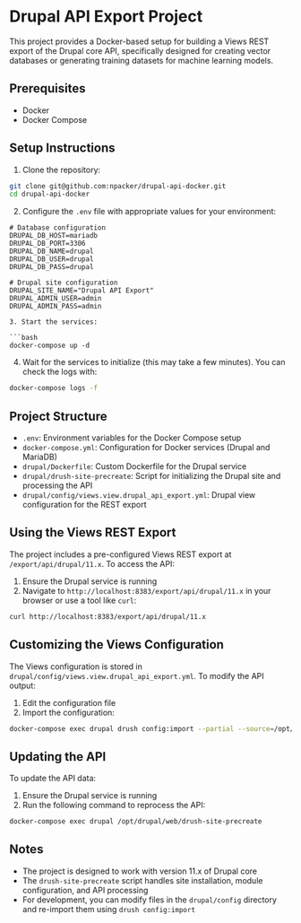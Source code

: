 # Drupal API Export Project

This project provides a Docker-based setup for building a Views REST export of the Drupal core API, specifically designed for creating vector databases or generating training datasets for machine learning models.

## Prerequisites

- Docker
- Docker Compose

## Setup Instructions

1. Clone the repository:

```bash
git clone git@github.com:npacker/drupal-api-docker.git
cd drupal-api-docker
```

2. Configure the `.env` file with appropriate values for your environment:

```env
# Database configuration
DRUPAL_DB_HOST=mariadb
DRUPAL_DB_PORT=3306
DRUPAL_DB_NAME=drupal
DRUPAL_DB_USER=drupal
DRUPAL_DB_PASS=drupal

# Drupal site configuration
DRUPAL_SITE_NAME="Drupal API Export"
DRUPAL_ADMIN_USER=admin
DRUPAL_ADMIN_PASS=admin

3. Start the services:

```bash
docker-compose up -d
```

4. Wait for the services to initialize (this may take a few minutes). You can check the logs with:

```bash
docker-compose logs -f
```

## Project Structure

- `.env`: Environment variables for the Docker Compose setup
- `docker-compose.yml`: Configuration for Docker services (Drupal and MariaDB)
- `drupal/Dockerfile`: Custom Dockerfile for the Drupal service
- `drupal/drush-site-precreate`: Script for initializing the Drupal site and processing the API
- `drupal/config/views.view.drupal_api_export.yml`: Drupal view configuration for the REST export

## Using the Views REST Export

The project includes a pre-configured Views REST export at `/export/api/drupal/11.x`. To access the API:

1. Ensure the Drupal service is running
2. Navigate to `http://localhost:8383/export/api/drupal/11.x` in your browser or use a tool like `curl`:

```bash
curl http://localhost:8383/export/api/drupal/11.x
```

## Customizing the Views Configuration

The Views configuration is stored in `drupal/config/views.view.drupal_api_export.yml`. To modify the API output:

1. Edit the configuration file
2. Import the configuration:

```bash
docker-compose exec drupal drush config:import --partial --source=/opt/drupal/config
```

## Updating the API

To update the API data:

1. Ensure the Drupal service is running
2. Run the following command to reprocess the API:

```bash
docker-compose exec drupal /opt/drupal/web/drush-site-precreate
```

## Notes

- The project is designed to work with version 11.x of Drupal core
- The `drush-site-precreate` script handles site installation, module configuration, and API processing
- For development, you can modify files in the `drupal/config` directory and re-import them using `drush config:import`
